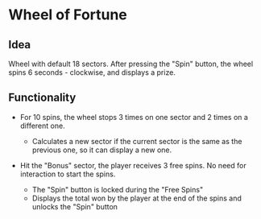 # Wheel of Fortune

## Idea
Wheel with default 18 sectors. After pressing the "Spin" button, the wheel spins 6 seconds - clockwise, and displays a prize.
 
## Functionality
* For 10 spins, the wheel stops 3 times on one sector and 2 times on a different one.

  * Calculates a new sector if the current sector is the same as the previous one, so it can display a new one.

* Hit the "Bonus" sector, the player receives 3 free spins. No need for interaction to start the spins.

  * The "Spin" button is locked during the "Free Spins"
  * Displays the total won by the player at the end of the spins and unlocks the "Spin" button
